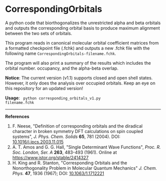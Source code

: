 # CorrespondingOrbitals

A python code that biorthogonalizes the unrestricted alpha and beta orbitals and outputs the corresponding orbital basis to produce maximum alignment between the two sets of orbitals.

This program reads in canonical molecular orbital coefficient matrices from a formatted checkpoint file (.fchk) and outputs a new .fchk file with the following name <code>CorrespondingOrbitals-filename.fchk</code>.

The program will also print a summary of the results which includes the orbital number. occupancy, and the alpha-beta overlap.

**Notice**: The current version (v1.1) supports closed and open shell states. However, it only does the analysis over occupied orbitals. Keep an eye on this repository for an updated version!

**Usage**: <code> python corresponding_orbitals_v1.py filename.fchk </code>

---
**References**
1. F. Neese, "Definition of corresponding orbitals and the diradical character in broken symmetry DFT calculations on spin coupled systems", _J. Phys. Chem. Solids_ **65**, 781 (2004). DOI: [10.1016/j.jpcs.2003.11.015](https://dx.doi.org/10.1016/j.jpcs.2003.11.015)
2. A. T. Amos and G. G. Hall, "Single Determinant Wave Functions", _Proc. R. Soc. London, Ser. A_ **263**, 483-493 (1961). Online at https://www.jstor.org/stable/2414327
3. H. King and R. Stanton, "Corresponding Orbitals and the Nonorthogonality Problem in Molecular Quantum Mechanics" *J. Chem. Phys.* **47**, 1936 (1967); DOI: [10.1063/1.1712221](https://doi.org/10.1063/1.1712221)
